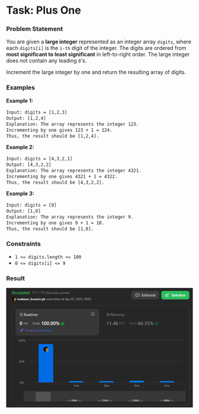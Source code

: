 # Task: Plus One

### Problem Statement
You are given a **large integer** represented as an integer array `digits`, where each `digits[i]` is the `i-th` digit of the integer. The digits are ordered from **most significant to least significant** in left-to-right order. The large integer does not contain any leading `0`'s.

Increment the large integer by one and return the resulting array of digits.

### Examples
**Example 1:**

```
Input: digits = [1,2,3]
Output: [1,2,4]
Explanation: The array represents the integer 123.
Incrementing by one gives 123 + 1 = 124.
Thus, the result should be [1,2,4].
```

**Example 2:**

```
Input: digits = [4,3,2,1]
Output: [4,3,2,2]
Explanation: The array represents the integer 4321.
Incrementing by one gives 4321 + 1 = 4322.
Thus, the result should be [4,3,2,2].
```

**Example 3:**

```
Input: digits = [9]
Output: [1,0]
Explanation: The array represents the integer 9.
Incrementing by one gives 9 + 1 = 10.
Thus, the result should be [1,0].
```

### Constraints
- `1 <= digits.length <= 100`
- `0 <= digits[i] <= 9`

### Result
![LeetCode Result](../assets/PlusOne.png)

